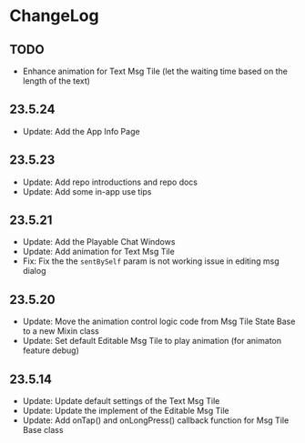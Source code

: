 # ChangeLog

## TODO

- Enhance animation for Text Msg Tile (let the waiting time based on the length of the text)

## 23.5.24

- Update: Add the App Info Page

## 23.5.23

- Update: Add repo introductions and repo docs
- Update: Add some in-app use tips

## 23.5.21

- Update: Add the Playable Chat Windows
- Update: Add animation for Text Msg Tile
- Fix: Fix the the `sentBySelf` param is not working issue in editing msg dialog

## 23.5.20
- Update: Move the animation control logic code from Msg Tile State Base to a new Mixin class
- Update: Set default Editable Msg Tile to play animation (for animaton feature debug)

## 23.5.14

- Update: Update default settings of the Text Msg Tile
- Update: Update the implement of the Editable Msg Tile
- Update: Add onTap() and onLongPress() callback function for Msg Tile Base class